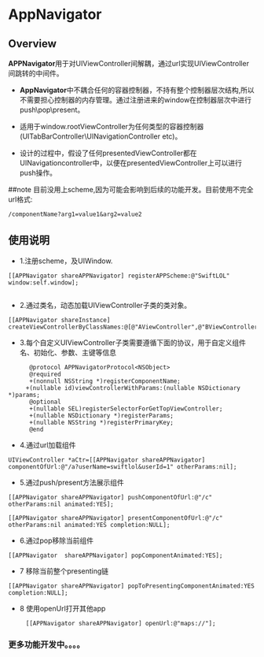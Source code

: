 # AppNavigator


## Overview

**APPNavigator**用于对UIViewController间解耦，通过url实现UIViewController间跳转的中间件。

* **AppNavigator**中不耦合任何的容器控制器，不持有整个控制器层次结构,所以不需要担心控制器的内存管理。通过注册进来的window在控制器层次中进行push\pop\present。

* 适用于window.rootViewController为任何类型的容器控制器(UITabBarController\UINavigationController etc)。

* 设计的过程中，假设了任何presentedViewController都在UINavigationcontroller中，以便在presentedViewController上可以进行push操作。



##note
目前没用上scheme,因为可能会影响到后续的功能开发。目前使用不完全url格式:

```   
/componentName?arg1=value1&arg2=value2

```


## 使用说明
* 1.注册scheme，及UIWindow.
 
 
```
[[APPNavigator shareAPPNavigator] registerAPPScheme:@"SwiftLOL" window:self.window];
 
```
      
* 2.通过类名，动态加载UIViewController子类的类对象。

```
[[APPNavigator shareInstance] createViewControllerByClassNames:@[@"AViewController",@"BViewController",@"CViewController"]];

```

* 3.每个自定义UIViewController子类需要遵循下面的协议，用于自定义组件名、初始化、参数、主键等信息

```         
      @protocol APPNavigatorProtocol<NSObject>
      @required
      +(nonnull NSString *)registerComponentName;
     +(nullable id)viewControllerWithParams:(nullable NSDictionary *)params;
      @optional
      +(nullable SEL)registerSelectorForGetTopViewController;
      +(nullable NSDictionary *)registerParams;
      +(nullable NSString *)registerPrimaryKey;
      @end
```
   
* 4.通过url加载组件

```
UIViewController *aCtr=[[APPNavigator shareAPPNavigator] componentOfUrl:@"/a?userName=swiftlol&userId=1" otherParams:nil];

```
* 5.通过push/present方法展示组件
       
```    
[[APPNavigator shareAPPNavigator] pushComponentOfUrl:@"/c" otherParams:nil animated:YES];
           
[[APPNavigator shareAPPNavigator] presentComponentOfUrl:@"/c" otherParams:nil animated:YES completion:NULL];

```

* 6.通过pop移除当前组件

```           
[[APPNavigator  shareAPPNavigator] popComponentAnimated:YES];

```
* 7 移除当前整个presenting链

```
[[APPNavigator shareAPPNavigator] popToPresentingComponentAnimated:YES completion:NULL];

```

* 8 使用openUrl打开其他app

```
     [[APPNavigator shareAPPNavigator] openUrl:@"maps://"];
```

### 更多功能开发中。。。。        
